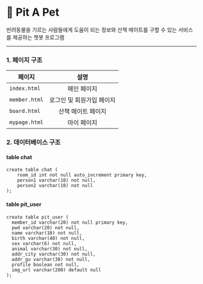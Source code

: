 # :hamster: Pit A Pet
반려동물을 기르는 사람들에게 도움이 되는 정보와 산책 메이트를 구할 수 있는 서비스를 제공하는 챗봇 프로그램

***
### 1. 페이지 구조

페이지 | 설명 
---|:---:
`index.html` | 메인 페이지 
`member.html` | 로그인 및 회원가입 페이지 
`board.html` | 산책 메이트 페이지 |
`mypage.html` | 마이 페이지 |

### 2. 데이터베이스 구조

#### table chat
```
create table chat (
	room_id int not null auto_increment primary key,
	person1 varchar(10) not null,
	person2 varchar(10) not null
);
```
#### table pit_user
```
create table pit_user (
  member_id varchar(20) not null primary key,
  pwd varchar(20) not null,
  name varchar(10) not null,
  birth varchar(40) not null,
  sex varchar(6) not null,
  animal varchar(30) not null,
  addr_city varchar(30) not null,
  addr_gu varchar(30) not null,
  profile boolean not null,
  img_url varchar(200) default null
);
```
